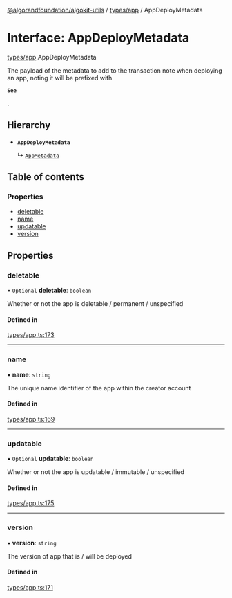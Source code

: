 [@algorandfoundation/algokit-utils](../README.md) / [types/app](../modules/types_app.md) / AppDeployMetadata

# Interface: AppDeployMetadata

[types/app](../modules/types_app.md).AppDeployMetadata

The payload of the metadata to add to the transaction note when deploying an app, noting it will be prefixed with

**`See`**

.

## Hierarchy

- **`AppDeployMetadata`**

  ↳ [`AppMetadata`](types_app.AppMetadata.md)

## Table of contents

### Properties

- [deletable](types_app.AppDeployMetadata.md#deletable)
- [name](types_app.AppDeployMetadata.md#name)
- [updatable](types_app.AppDeployMetadata.md#updatable)
- [version](types_app.AppDeployMetadata.md#version)

## Properties

### deletable

• `Optional` **deletable**: `boolean`

Whether or not the app is deletable / permanent / unspecified

#### Defined in

[types/app.ts:173](https://github.com/algorandfoundation/algokit-utils-ts/blob/main/src/types/app.ts#L173)

___

### name

• **name**: `string`

The unique name identifier of the app within the creator account

#### Defined in

[types/app.ts:169](https://github.com/algorandfoundation/algokit-utils-ts/blob/main/src/types/app.ts#L169)

___

### updatable

• `Optional` **updatable**: `boolean`

Whether or not the app is updatable / immutable / unspecified

#### Defined in

[types/app.ts:175](https://github.com/algorandfoundation/algokit-utils-ts/blob/main/src/types/app.ts#L175)

___

### version

• **version**: `string`

The version of app that is / will be deployed

#### Defined in

[types/app.ts:171](https://github.com/algorandfoundation/algokit-utils-ts/blob/main/src/types/app.ts#L171)

